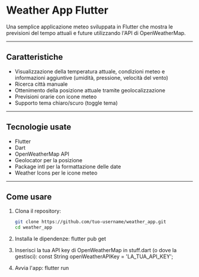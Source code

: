 # Weather App Flutter

Una semplice applicazione meteo sviluppata in Flutter che mostra le previsioni del tempo attuali e future utilizzando l'API di OpenWeatherMap.

---

## Caratteristiche

- Visualizzazione della temperatura attuale, condizioni meteo e informazioni aggiuntive (umidità, pressione, velocità del vento)
- Ricerca città manuale
- Ottenimento della posizione attuale tramite geolocalizzazione
- Previsioni orarie con icone meteo
- Supporto tema chiaro/scuro (toggle tema)

---


## Tecnologie usate

- Flutter
- Dart
- OpenWeatherMap API
- Geolocator per la posizione
- Package intl per la formattazione delle date
- Weather Icons per le icone meteo

---

## Come usare

1. Clona il repository:
   ```bash
   git clone https://github.com/tuo-username/weather_app.git
   cd weather_app

2. Installa le dipendenze:
    flutter pub get

3. Inserisci la tua API key di OpenWeatherMap in stuff.dart (o dove la gestisci):
    const String openWeatherAPIKey = 'LA_TUA_API_KEY';

4. Avvia l'app:
    flutter run